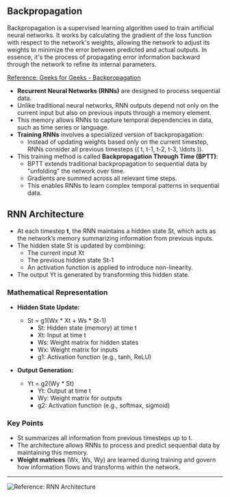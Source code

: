 ## Backpropagation
Backpropagation is a supervised learning algorithm used to train artificial neural networks. It works by calculating the gradient of the loss function with respect
to the network's weights, allowing the network to adjust its weights to minimize the error between predicted and actual outputs. In essence, it's the process of 
propagating error information backward through the network to refine its internal parameters. 

[Reference: Geeks for Geeks - Backpropagation](https://www.geeksforgeeks.org/machine-learning/ml-back-propagation-through-time/)

- **Recurrent Neural Networks (RNNs)** are designed to process sequential data.
- Unlike traditional neural networks, RNN outputs depend not only on the current input but also on previous inputs through a memory element.
- This memory allows RNNs to capture temporal dependencies in data, such as time series or language.
- **Training RNNs** involves a specialized version of backpropagation:
  - Instead of updating weights based only on the current timestep, RNNs consider all previous timesteps (\( t, t-1, t-2, t-3, \ldots \)).
- This training method is called **Backpropagation Through Time (BPTT)**:
  - BPTT extends traditional backpropagation to sequential data by "unfolding" the network over time.
  - Gradients are summed across all relevant time steps.
  - This enables RNNs to learn complex temporal patterns in sequential data.
 
## RNN Architecture

- At each timestep **t**, the RNN maintains a hidden state St, which acts as the network’s memory summarizing information from previous inputs.
- The hidden state St is updated by combining:
  - The current input Xt
  - The previous hidden state St-1
  - An activation function is applied to introduce non-linearity.
- The output Yt is generated by transforming this hidden state.

### Mathematical Representation

- **Hidden State Update:**
  - St = g1(Wx * Xt + Ws * St-1)
    - St: Hidden state (memory) at time t
    - Xt: Input at time t
    - Ws: Weight matrix for hidden states
    - Wx: Weight matrix for inputs
    - g1: Activation function (e.g., tanh, ReLU)

- **Output Generation:**
  - Yt = g2(Wy * St)
    - Yt: Output at time t
    - Wy: Weight matrix for outputs
    - g2: Activation function (e.g., softmax, sigmoid)

### Key Points

- St summarizes all information from previous timesteps up to t.
- The architecture allows RNNs to process and predict sequential data by maintaining this memory.
- **Weight matrices** (Wx, Ws, Wy) are learned during training and govern how information flows and transforms within the network.

---

![Reference: RNN Architecture](https://media.geeksforgeeks.org/wp-content/uploads/20200330110806/Rnn-full.png)


